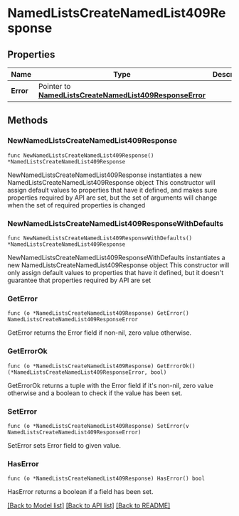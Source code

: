 # NamedListsCreateNamedList409Response

## Properties

Name | Type | Description | Notes
------------ | ------------- | ------------- | -------------
**Error** | Pointer to [**NamedListsCreateNamedList409ResponseError**](NamedListsCreateNamedList409ResponseError.md) |  | [optional] 

## Methods

### NewNamedListsCreateNamedList409Response

`func NewNamedListsCreateNamedList409Response() *NamedListsCreateNamedList409Response`

NewNamedListsCreateNamedList409Response instantiates a new NamedListsCreateNamedList409Response object
This constructor will assign default values to properties that have it defined,
and makes sure properties required by API are set, but the set of arguments
will change when the set of required properties is changed

### NewNamedListsCreateNamedList409ResponseWithDefaults

`func NewNamedListsCreateNamedList409ResponseWithDefaults() *NamedListsCreateNamedList409Response`

NewNamedListsCreateNamedList409ResponseWithDefaults instantiates a new NamedListsCreateNamedList409Response object
This constructor will only assign default values to properties that have it defined,
but it doesn't guarantee that properties required by API are set

### GetError

`func (o *NamedListsCreateNamedList409Response) GetError() NamedListsCreateNamedList409ResponseError`

GetError returns the Error field if non-nil, zero value otherwise.

### GetErrorOk

`func (o *NamedListsCreateNamedList409Response) GetErrorOk() (*NamedListsCreateNamedList409ResponseError, bool)`

GetErrorOk returns a tuple with the Error field if it's non-nil, zero value otherwise
and a boolean to check if the value has been set.

### SetError

`func (o *NamedListsCreateNamedList409Response) SetError(v NamedListsCreateNamedList409ResponseError)`

SetError sets Error field to given value.

### HasError

`func (o *NamedListsCreateNamedList409Response) HasError() bool`

HasError returns a boolean if a field has been set.


[[Back to Model list]](../README.md#documentation-for-models) [[Back to API list]](../README.md#documentation-for-api-endpoints) [[Back to README]](../README.md)


